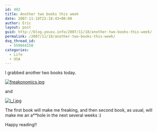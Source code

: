 ```yaml
---
id: 492
title: Another two books this week
date: 2007-11-18T22:18:43+00:00
author: Eric
layout: post
guid: http://blog.youxu.info/2007/11/18/another-two-books-this-week/
permalink: /2007/11/18/another-two-books-this-week/
dsq_thread_id:
  - 559044150
categories:
  - Life
  - USA
---
```

I grabbed another two books today.

[![freakonomics.jpg](http://blog.youxu.info/wp-content/uploads/2007/11/freakonomics.jpg)](http://blog.youxu.info/wp-content/uploads/2007/11/freakonomics.jpg "freakonomics.jpg")

and

[![i_l.jpg](http://blog.youxu.info/wp-content/uploads/2007/11/i_l.jpg)](http://blog.youxu.info/wp-content/uploads/2007/11/i_l.jpg "i_l.jpg")

The first book will make me freaking, and then second book, as usual, will make me an a**hole in the next several weeks :)

Happy reading!!